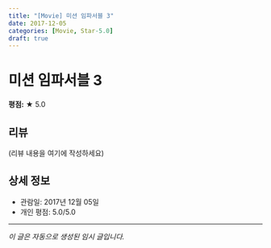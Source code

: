 ```yaml
---
title: "[Movie] 미션 임파서블 3"
date: 2017-12-05
categories: [Movie, Star-5.0]
draft: true
---
```


# 미션 임파서블 3

**평점:** ★ 5.0

## 리뷰

(리뷰 내용을 여기에 작성하세요)

## 상세 정보

- 관람일: 2017년 12월 05일
- 개인 평점: 5.0/5.0

---

*이 글은 자동으로 생성된 임시 글입니다.*
